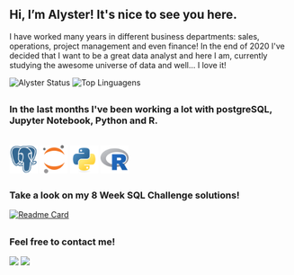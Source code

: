 ## Hi, I’m Alyster! It's nice to see you here.

I have worked many years in different business departments: sales, operations, project management and even finance! In the end of 2020 I've decided that I want to be a great data analyst and here I am, currently studying the awesome universe of data and well... I love it!


![Alyster Status](https://github-readme-stats.vercel.app/api?username=alysterf&show_icons=true&theme=nord&include_all_commits=true&private_counts=true)
![Top Linguagens](https://github-readme-stats.vercel.app/api/top-langs/?username=alysterf&layout=default&theme=nordprivate_counts=true)

##
### In the last months I've been working a lot with postgreSQL, Jupyter Notebook, Python and R.

<div style="display: inline_block"><br>
  <img align="center" alt="Alyster-PostgreSQL" height="50" width="50" src="https://github.com/devicons/devicon/blob/master/icons/postgresql/postgresql-plain.svg">
  <img align="center" alt="Alyster-Jupyter" height="50" width="50" src="https://github.com/devicons/devicon/blob/master/icons/jupyter/jupyter-original.svg">
  <img align="center" alt="Alyster-Python" height="50" width="50" src="https://github.com/devicons/devicon/blob/master/icons/python/python-original.svg">
  <img align="center" alt="Alyster-R" height="50" width="50" src="https://github.com/devicons/devicon/blob/master/icons/r/r-original.svg">
</div>

##

### Take a look on my 8 Week SQL Challenge solutions!

[![Readme Card](https://github-readme-stats.vercel.app/api/pin/?username=alysterf&repo=8week-SQL-challenge&show_owner=true&theme=nord&show_language=true)](https://github.com/AlysterF/8week-SQL-challenge)

##

### Feel free to contact me!

[<img src="https://img.shields.io/badge/linkedin-%230077B5.svg?&style=for-the-badge&logo=linkedin&logoColor=white" />](https://www.linkedin.com/in/alysterfernandes/)
[<img src="https://img.shields.io/badge/medium-%2312100E.svg?&style=for-the-badge&logo=medium&logoColor=white" />](https://medium.com/@alyster)
